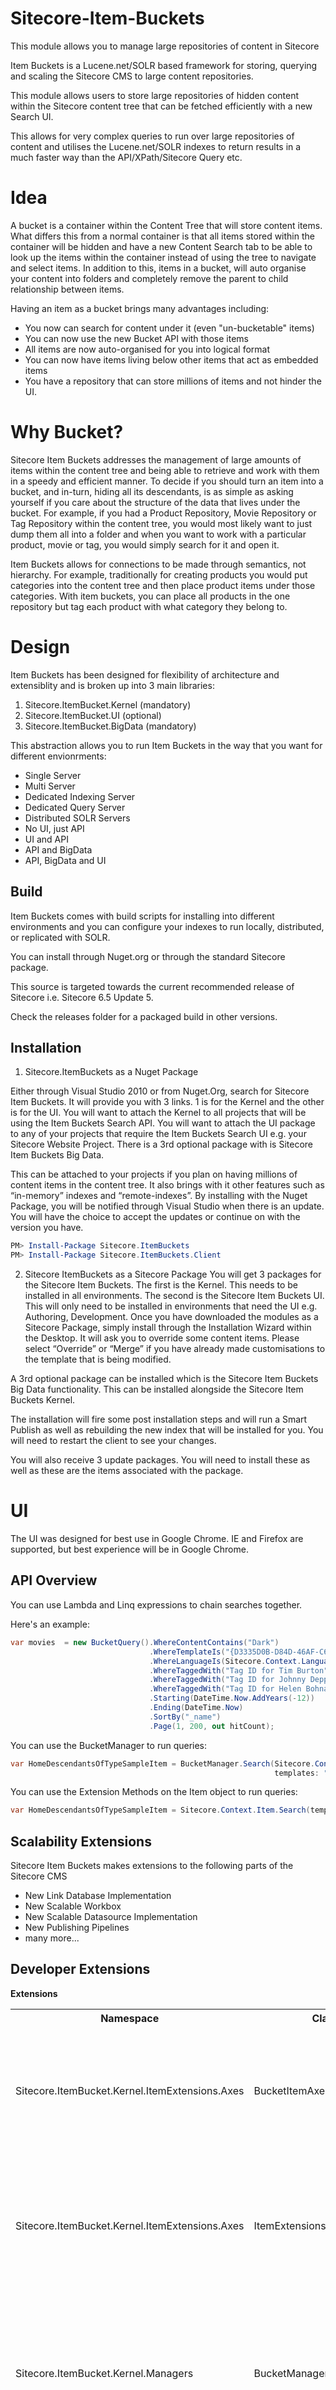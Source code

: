 Sitecore-Item-Buckets
=====================

This module allows you to manage large repositories of content in Sitecore

Item Buckets is a Lucene.net/SOLR based framework for storing, querying
and scaling the Sitecore CMS to large content repositories.

This module allows users to store large repositories of hidden content
within the Sitecore content tree that can be fetched efficiently with
a new Search UI.

This allows for very complex queries to run over large repositories of 
content and utilises the Lucene.net/SOLR indexes to return results in
a much faster way than the API/XPath/Sitecore Query etc.

Idea
=====================
A bucket is a container within the Content Tree that will store content
items. What differs this from a normal container is that all items 
stored within the container will be hidden and have a new Content 
Search tab to be able to look up the items within the container instead
of using the tree to navigate and select items. In addition to this, 
items in a bucket, will auto organise your content into folders and 
completely remove the parent to child relationship between items.

Having an item as a bucket brings many advantages including:

* You now can search for content under it (even "un-bucketable" items)
* You can now use the new Bucket API with those items
* All items are now auto-organised for you into logical format
* You can now have items living below other items that act as embedded items
* You have a repository that can store millions of items and not hinder the UI.

Why Bucket?
=====================
Sitecore Item Buckets addresses the management of large amounts of items within the 
content tree and being able to retrieve and work with them in a speedy and 
efficient manner. To decide if you should turn an item into a bucket, and 
in-turn, hiding all its descendants, is as simple as asking yourself if you
care about the structure of the data that lives under the bucket. For example,
if you had a Product Repository, Movie Repository or Tag Repository within 
the content tree, you would most likely want to just dump them all into a 
folder and when you want to work with a particular product, movie or tag, 
you would simply search for it and open it.

Item Buckets allows for connections to be made through semantics, not hierarchy. 
For example, traditionally for creating products you would put categories 
into the content tree and then place product items under those categories.
With item buckets, you can place all products in the one repository but tag
each product with what category they belong to.


Design
=====================

Item Buckets has been designed for flexibility of architecture and
extensiblity and is broken up into 3 main libraries:

1. Sitecore.ItemBucket.Kernel (mandatory)
2. Sitecore.ItemBucket.UI (optional)
3. Sitecore.ItemBucket.BigData (mandatory)

This abstraction allows you to run Item Buckets in the way that you want
for different envionrments:

* Single Server
* Multi Server
* Dedicated Indexing Server
* Dedicated Query Server
* Distributed SOLR Servers
* No UI, just API
* UI and API
* API and BigData
* API, BigData and UI


Build
-------------

Item Buckets comes with build scripts for installing into different
environments and you can configure your indexes to run locally, 
distributed, or replicated with SOLR.

You can install through Nuget.org or through the standard Sitecore 
package.

This source is targeted towards the current recommended release of Sitecore i.e. Sitecore 
6.5 Update 5.

Check the releases folder for a packaged build in other versions.

Installation
-------------

1) Sitecore.ItemBuckets as a Nuget Package

Either through Visual Studio 2010 or from Nuget.Org, search for Sitecore Item Buckets. 
It will provide you with 3 links. 1 is for the Kernel and the other is for the UI.
You will want to attach the Kernel to all projects that will be using the Item 
Buckets Search API. You will want to attach the UI package to any of your projects
that require the Item Buckets Search UI e.g. your Sitecore Website Project.
There is a 3rd optional package with is Sitecore Item Buckets Big Data. 

This can be attached to your projects if you plan on having millions of 
content items in the content tree. It also brings with it other features such as 
“in-memory” indexes and “remote-indexes”. By installing with the Nuget Package, 
you will be notified through Visual Studio when there is an update. You will have
the choice to accept the updates or continue on with the version you have.

``` Powershell
PM> Install-Package Sitecore.ItemBuckets
PM> Install-Package Sitecore.ItemBuckets.Client
``` 

2) Sitecore ItemBuckets as a Sitecore Package
You will get 3 packages for the Sitecore Item Buckets. The first is the Kernel. 
This needs to be installed in all environments. The second is the Sitecore Item
Buckets UI. This will only need to be installed in environments that need the 
UI e.g. Authoring, Development. Once you have downloaded the modules as a 
Sitecore Package, simply install through the Installation Wizard within the 
Desktop. It will ask you to override some content items. Please select “Override”
or “Merge” if you have already made customisations to the template that is being
modified.

A 3rd optional package can be installed which is the Sitecore Item Buckets Big
Data functionality. This can be installed alongside the Sitecore Item Buckets
Kernel.

The installation will fire some post installation steps and will run a Smart
Publish as well as rebuilding the new index that will be installed for you.
You will need to restart the client to see your changes.

You will also receive 3 update packages. You will need to install these as well as
these are the items associated with the package.

UI
=====================

The UI was designed for best use in Google Chrome. IE and Firefox are supported, but best experience
will be in Google Chrome.

API Overview
--------

You can use Lambda and Linq expressions to chain searches together.

Here's an example:

``` C#
var movies  = new BucketQuery().WhereContentContains("Dark")
                               .WhereTemplateIs("{D3335D0B-D84D-46AF-C620-A67A6022AB3F}")
                               .WhereLanguageIs(Sitecore.Context.Language)
                               .WhereTaggedWith("Tag ID for Tim Burton")
                               .WhereTaggedWith("Tag ID for Johnny Depp")
                               .WhereTaggedWith("Tag ID for Helen Bohnam-Carter")
                               .Starting(DateTime.Now.AddYears(-12))
                               .Ending(DateTime.Now)
                               .SortBy("_name")
                               .Page(1, 200, out hitCount);

```

You can use the BucketManager to run queries:

``` C#
var HomeDescendantsOfTypeSampleItem = BucketManager.Search(Sitecore.Context.Item, 
                                                           templates: "{76036F5E-CBCE-46D1-AF0A-4143F9B557AA}");
```

You can use the Extension Methods on the Item object to run queries:

``` C#
var HomeDescendantsOfTypeSampleItem = Sitecore.Context.Item.Search(templates: "{76036F5E-CBCE-46D1-AF0A-4143F9B557AA}");
```


Scalability Extensions
--------

Sitecore Item Buckets makes extensions to the following parts of the Sitecore CMS

* New Link Database Implementation
* New Scalable Workbox
* New Scalable Datasource Implementation
* New Publishing Pipelines
* many more...

Developer Extensions
--------
<strong>Extensions</strong>

<table>
  <tr>
    <th>Namespace</th><th>Class</th><th>Description</th>
  </tr>
  <tr>
    <td>Sitecore.ItemBucket.Kernel.ItemExtensions.Axes</td><td>BucketItemAxes</td><td>If you add this to your using statements in your CS file you will get extension method replacements for using GetChildren(), Children and Axes methods.</td>
  </tr>
  <tr>
    <td>Sitecore.ItemBucket.Kernel.ItemExtensions.Axes</td><td>ItemExtensions</td><td>This will allow you to have new extension methods and properties on an item object to simply be able to run queries on an item like so item.Search(“”) or item.FullSearch(“”)</td>
  </tr>
   <tr>
    <td>Sitecore.ItemBucket.Kernel.Managers</td><td>BucketManager</td><td>This is your main entry point for working with the Bucket containers. It contains methods such as IsBucket(), IsBucketItem(), GetParentBucket() etc. This also allows you to run Searches as well.</td>
  </tr>
   <tr>
    <td>Sitecore.ItemBuckets.Kernel.Search.Query</td><td>BucketQuery</td><td>The entry point for running Lambda or Linq expressions that get converted into Lucene queries.</td>
  </tr>
   <tr>
    <td>Sitecore.ItemBucket.Kernel.Util</td><td>SitecoreItem</td><td>To keep memory to a minimum, all searches will return a SitecoreItem which is a stripped-back representation of the Item class.</td>
  </tr>
   <tr>
    <td>Sitecore.ItemBucket.Kernel.Kernel.Hooks</td><td>QueryWarmUp</td><td>An abstract class that allows you to specify warm-up queries that run when Sitecore is initializing. This is useful to run common queries so that they are cached when requested another time. This sacrifices startup time for operation performance.</td>
  </tr>
   <tr>
    <td>Sitecore.ItemBucket.Kernel.Presentation</td><td>BucketPresentationExtensions</td><td>A helper class for converting a string datasource to a Bucket Query.</td>
  </tr>
</table>

<strong>Interfaces</strong>

<table>
  <tr>
    <th>Namespace</th><th>Interface</th><th>Description</th>
  </tr>
  <tr>
    <td>Sitecore.ItemBucket.Kernel.FieldTypes</td><td>IDataSource</td><td>Implement this interface if you would like to be able to have list field types within your Sitecore template take advantage of populating itself from a lucene query.</td>
  </tr>
  <tr>
    <td>Example of IDataSource Implementation</td><td>BucketListQuery</td>
    <td>
    
    public class BucketListQuery : IDataSource
    {
        public Item[] ListQuery(Item itm)
        {
            return itm.Children.ToArray();
        }
    }
    </td>
    
  </tr>
   <tr>
    <td>Sitecore.ItemBucket.Kernel.Kernel.Interfaces</td><td>IBucketController</td><td>If you would like to build your own UI layer that can send the Bucket Handler a request and receive back a list of items, implement this interface.</td>
  </tr>
   <tr>
    <td>Sitecore.ItemBucket.Kernel.Kernel.Interfaces</td><td>IBucketSearchQuery</td><td>There are many filters that come with the Item Buckets e.g. Author, Start Date, Text, Tags etc. If you would like to implement a new Filter then implement this interface.</td>
  </tr>
   <tr>
    <td>Sitecore.ItemBucket.Kernel.Kernel.Interfaces</td><td>ITag</td><td>A Tag Repository works with the ITag Interface. If you have Tags that are pulled from external systems then you will need to implement this interface to be able to use these tags to tag items and then search by them as well.</td>
  </tr>
   <tr>
    <td>Sitecore.ItemBucket.Kernel.Kernel.Interfaces</td><td>ITagRepository</td><td>Item Buckets comes with an implementation of a Tag Repository using Items within the content tree. If you have an existing Tag Repository and would like to use this to search for tagged content within Sitecore then you will need to implement a ITagRepository.</td>
  </tr>
   <tr>
    <td>Sitecore.ItemBucket.Kernel.Kernel.Interfaces</td><td>ISearchOperation</td><td>If you would like to introduce new actions to do on a list of search results, then you will need to implement this interface. For example, if you want to search for all items in the content tree that had $name in any of the fields and replace them, then you would could implement a new ISearchOperation so that authors could do this.</td>
  </tr>
    <tr>
    <td>Sitecore.ItemBucket.Kernel.Search</td><td>IFacet</td><td>Item Buckets ships with 5 different types of faceting.

1.                               Templates
2.	Fields
3.	Dates
4.	Locations
5.	Authors

If you would like to introduce your own faceting categories then you only need to implement the IFacet interface.
</td>
  </tr>
   <tr>
    <td>Sitecore.ItemBucket.Kernel.Search</td><td>ISearchDropDown</td><td>When running a search you will see a dropdown that is shown from the textbox where you enter your text. If you would like to add your own, firstly you will need to implement this interface. Secondly, you will need to add an item into the content tree (/sitecore/system/Modules/Item Buckets/Settings/Search Box Dropdown) to register this class so that it will show up in the drop down menu.</td>
  </tr>
</table>

Working with a Datasource in Code
------------------
A lot of websites are very similar and have similar requirements. Below is a list of example queries to retrieve items for common web controls.

Example 1: Side Menu (Get all descendants of type Template “Site Section”.)
Code
``` C#
//This will use the data source that is specified on a control to query the buckets for items.
var items = BucketManager.ParseDataSourceQueryForItems(((Sublayout) this.Parent).DataSource, 
                                                         Sitecore.Context.Item, 0, 20);

//This will use the string that is specified in the method\ query the buckets for items.
var items = BucketManager.ParseDataSourceQueryForItems((“<Insert Query Here>”, 
                                                        Sitecore.Context.Item, 0, 20);
```
Importing content into Buckets
-------------------

A common requirement with masses of content is to import content from many different sources. To be able to do this efficiently, you can use the following code snippet to import content into a bucket. It will disable subsystems from firing.
``` C#
  Item item = database.GetItem("/sitecore/content");
  using (new BucketImportContext(item))
  {
     //Disable History Engine
     //Disable Publishing Queue
     //Smart Links Database Rebuild
                    
     BucketManager.CreateBucket(item, (itm => BucketManager.AddSearchTabToItem(item)));
  }
```

Roadmap
-------------------

* Integration with Hadoop for Search Analysis of Log Files
* Custom Facet Controls e.g. Sliders, Colour Pickers, Calendars
* PerFieldWrapperAnalysis
* More Like This..
* Sounds Like...
* Greater Than or Less Than filters
* Stemming 
* Saved Searches e.g. "Items created today"
* Redesign of Index Rebuilding Wizard
* Bucket Treelist Field Type